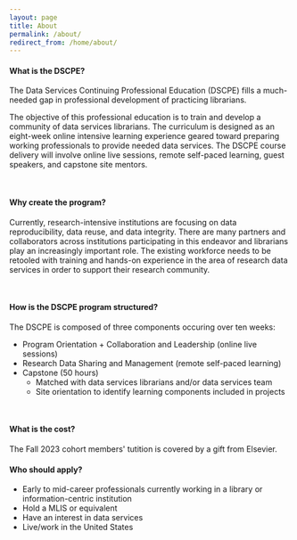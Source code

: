 ```yaml
---
layout: page
title: About
permalink: /about/
redirect_from: /home/about/
---
```


#### What is the DSCPE?

The Data Services Continuing Professional Education (DSCPE) fills a much-needed gap in professional development of practicing librarians. 

The objective of this professional education is to train and develop a community of data services librarians. The curriculum is designed as an eight-week online intensive learning experience geared toward preparing working professionals to provide needed data services. The DSCPE course delivery will involve online live sessions, remote self-paced learning, guest speakers, and capstone site mentors.

<br>

#### Why create the program?

Currently, research-intensive institutions are focusing on data reproducibility, data reuse, and data integrity. There are many partners and collaborators across institutions participating in this endeavor and librarians play an increasingly important role. The existing workforce needs to be retooled with training and hands-on experience in the area of research data services in order to support their research community.

<br>

#### How is the DSCPE program structured?

The DSCPE is composed of three components occuring over ten weeks:
* Program Orientation + Collaboration and Leadership (online live sessions)
* Research Data Sharing and Management (remote self-paced learning)
* Capstone (50 hours)
  * Matched with data services librarians and/or data services team
  * Site orientation to identify learning components included in projects

<br>

#### What is the cost?

The Fall 2023 cohort members' tutition is covered by a gift from Elsevier.

#### Who should apply?

* Early to mid-career professionals currently working in a library or information-centric institution
* Hold a MLIS or equivalent
* Have an interest in data services
* Live/work in the United States

